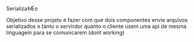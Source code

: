 Serializa‡Æo 

Objetivo desse projeto é fazer com que dois componentes envie arquivos serializados e tanto
o servirdor quanto o cliente usem uma api de mesma linguagem para se comunicarem
(dont working)
